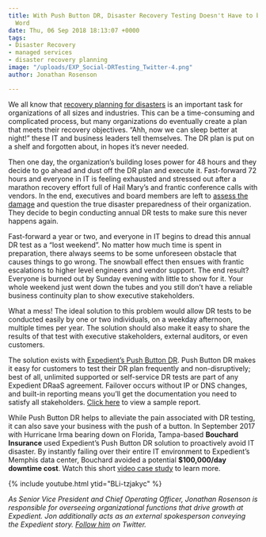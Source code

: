 ```yaml
---
title: With Push Button DR, Disaster Recovery Testing Doesn't Have to be a Four-letter
  Word
date: Thu, 06 Sep 2018 18:13:07 +0000
tags:
- Disaster Recovery
- managed services
- disaster recovery planning
image: "/uploads/EXP_Social-DRTesting_Twitter-4.png"
author: Jonathan Rosenson

---
```

We all know that [recovery planning for disasters](https://www.expedient.com/blog/data-disasters-are-you-ready/) is an important task for organizations of all sizes and industries. This can be a time-consuming and complicated process, but many organizations do eventually create a plan that meets their recovery objectives. “Ahh, now we can sleep better at night!” these IT and business leaders tell themselves. The DR plan is put on a shelf and forgotten about, in hopes it’s never needed.

Then one day, the organization’s building loses power for 48 hours and they decide to go ahead and dust off the DR plan and execute it. Fast-forward 72 hours and everyone in IT is feeling exhausted and stressed out after a marathon recovery effort full of Hail Mary’s and frantic conference calls with vendors. In the end, executives and board members are left to [assess the damage](https://www.expedient.com/blog/how-much-does-downtime-really-cost/) and question the true disaster preparedness of their organization. They decide to begin conducting annual DR tests to make sure this never happens again.

Fast-forward a year or two, and everyone in IT begins to dread this annual DR test as a “lost weekend”. No matter how much time is spent in preparation, there always seems to be some unforeseen obstacle that causes things to go wrong. The snowball effect then ensues with frantic escalations to higher level engineers and vendor support. The end result? Everyone is burned out by Sunday evening with little to show for it. Your whole weekend just went down the tubes and you still don’t have a reliable business continuity plan to show executive stakeholders.

What a mess! The ideal solution to this problem would allow DR tests to be conducted easily by one or two individuals, on a weekday afternoon, multiple times per year. The solution should also make it easy to share the results of that test with executive stakeholders, external auditors, or even customers.

The solution exists with [Expedient’s Push Button DR](https://www.expedient.com/services/managed-services/disaster-recovery/push-button-disaster-recovery/). Push Button DR makes it easy for customers to test their DR plan frequently and non-disruptively; best of all, unlimited supported or self-service DR tests are part of any Expedient DRaaS agreement. Failover occurs without IP or DNS changes, and built-in reporting means you’ll get the documentation you need to satisfy all stakeholders. [Click here](https://www.expedient.com/wp-content/uploads/2018/09/Disaster-Recovery-Testing-Sample.pdf) to view a sample report.

While Push Button DR helps to alleviate the pain associated with DR testing, it can also save your business with the push of a button. In September 2017 with Hurricane Irma bearing down on Florida, Tampa-based **Bouchard Insurance** used Expedient’s Push Button DR solution to proactively avoid IT disaster. By instantly failing over their entire IT environment to Expedient’s Memphis data center, Bouchard avoided a potential **$100,000/day downtime cost**. Watch this short [video case study](https://youtu.be/BLi-tzjakyc) to learn more.

{% include youtube.html ytid="BLi-tzjakyc" %}

_As Senior Vice President and Chief Operating Officer, Jonathan Rosenson is responsible for overseeing organizational functions that drive growth at Expedient. Jon additionally acts as an external spokesperson conveying the Expedient story._ [_Follow him_](https://twitter.com/rosenson) _on Twitter._